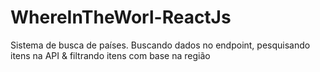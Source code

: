 # WhereInTheWorl-ReactJs
 Sistema de busca de países. Buscando dados no endpoint, pesquisando itens na API & filtrando itens com base na região
